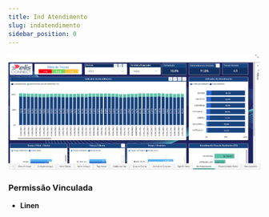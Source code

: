 ```yaml
---
title: Ind Atendimento
slug: indatendimento
sidebar_position: 0 
---
```


![Alt text](image-1.png)




### Permissão Vinculada

- **Linen**